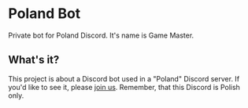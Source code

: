 # Poland Bot
Private bot for Poland Discord. It's name is Game Master.

## What's it?
This project is about a Discord bot used in a "Poland" Discord server.
If you'd like to see it, please [join us](https://discord.com/invite/AwfCZJB). Remember, that this Discord is Polish only.
